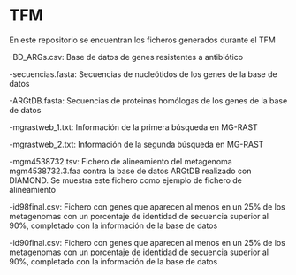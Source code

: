 # TFM

En este repositorio se encuentran los ficheros generados durante el TFM

-BD_ARGs.csv: Base de datos de genes resistentes a antibiótico

-secuencias.fasta: Secuencias de nucleótidos de los genes de la base de datos

-ARGtDB.fasta: Secuencias de proteinas homólogas de los genes de la base de datos

-mgrastweb_1.txt: Información de la primera búsqueda en MG-RAST

-mgrastweb_2.txt: Información de la segunda búsqueda en MG-RAST

-mgm4538732.tsv: Fichero de alineamiento del metagenoma mgm4538732.3.faa contra la base de datos ARGtDB realizado con DIAMOND. Se muestra este fichero como ejemplo de fichero de alineamiento

-id98final.csv: Fichero con genes que aparecen al menos en un 25% de los metagenomas con un porcentaje de identidad de secuencia superior al 90%, completado con la información de la base de datos

-id90final.csv: Fichero con genes que aparecen al menos en un 25% de los metagenomas con un porcentaje de identidad de secuencia superior al 90%, completado con la información de la base de datos


